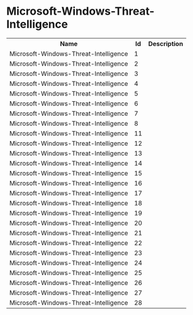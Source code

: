 # Microsoft-Windows-Threat-Intelligence

<table>
<colgroup><col/><col/><col/></colgroup>
<tr><th>Name</th><th>Id</th><th>Description</th></tr>
<tr><td>Microsoft-Windows-Threat-Intelligence</td><td>1</td><td></td></tr>
<tr><td>Microsoft-Windows-Threat-Intelligence</td><td>2</td><td></td></tr>
<tr><td>Microsoft-Windows-Threat-Intelligence</td><td>3</td><td></td></tr>
<tr><td>Microsoft-Windows-Threat-Intelligence</td><td>4</td><td></td></tr>
<tr><td>Microsoft-Windows-Threat-Intelligence</td><td>5</td><td></td></tr>
<tr><td>Microsoft-Windows-Threat-Intelligence</td><td>6</td><td></td></tr>
<tr><td>Microsoft-Windows-Threat-Intelligence</td><td>7</td><td></td></tr>
<tr><td>Microsoft-Windows-Threat-Intelligence</td><td>8</td><td></td></tr>
<tr><td>Microsoft-Windows-Threat-Intelligence</td><td>11</td><td></td></tr>
<tr><td>Microsoft-Windows-Threat-Intelligence</td><td>12</td><td></td></tr>
<tr><td>Microsoft-Windows-Threat-Intelligence</td><td>13</td><td></td></tr>
<tr><td>Microsoft-Windows-Threat-Intelligence</td><td>14</td><td></td></tr>
<tr><td>Microsoft-Windows-Threat-Intelligence</td><td>15</td><td></td></tr>
<tr><td>Microsoft-Windows-Threat-Intelligence</td><td>16</td><td></td></tr>
<tr><td>Microsoft-Windows-Threat-Intelligence</td><td>17</td><td></td></tr>
<tr><td>Microsoft-Windows-Threat-Intelligence</td><td>18</td><td></td></tr>
<tr><td>Microsoft-Windows-Threat-Intelligence</td><td>19</td><td></td></tr>
<tr><td>Microsoft-Windows-Threat-Intelligence</td><td>20</td><td></td></tr>
<tr><td>Microsoft-Windows-Threat-Intelligence</td><td>21</td><td></td></tr>
<tr><td>Microsoft-Windows-Threat-Intelligence</td><td>22</td><td></td></tr>
<tr><td>Microsoft-Windows-Threat-Intelligence</td><td>23</td><td></td></tr>
<tr><td>Microsoft-Windows-Threat-Intelligence</td><td>24</td><td></td></tr>
<tr><td>Microsoft-Windows-Threat-Intelligence</td><td>25</td><td></td></tr>
<tr><td>Microsoft-Windows-Threat-Intelligence</td><td>26</td><td></td></tr>
<tr><td>Microsoft-Windows-Threat-Intelligence</td><td>27</td><td></td></tr>
<tr><td>Microsoft-Windows-Threat-Intelligence</td><td>28</td><td></td></tr>
</table>
